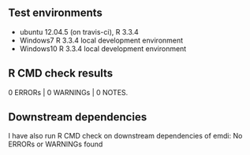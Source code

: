 ## Test environments
* ubuntu 12.04.5 (on travis-ci), R 3.3.4
* Windows7  R 3.3.4 local development environment
* Windows10 R 3.3.4 local development environment

## R CMD check results

0 ERRORs | 0 WARNINGs | 0 NOTES. 

## Downstream dependencies

I have also run R CMD check on downstream dependencies of emdi:
No ERRORs or WARNINGs found
